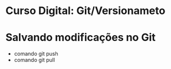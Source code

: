 # Curso Digital: Git/Versionameto

# Salvando modificações no Git
* comando git push
* comando git pull
